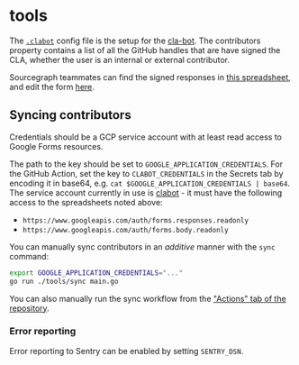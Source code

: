 # tools

The [`.clabot`](../.clabot) config file is the setup for the [cla-bot](https://colineberhardt.github.io/cla-bot/).
The contributors property contains a list of all the GitHub handles that are have signed the CLA, whether the user is an internal or external contributor.

Sourcegraph teammates can find the signed responses in [this spreadsheet](https://docs.google.com/spreadsheets/d/1_iBZh9PJi-05vTnlQ3GVeeRe8H3Wq1_FZ49aYrsHGLQ/edit#gid=1678726755), and edit the form [here](https://docs.google.com/forms/d/18Rd5caKejbk6ATTy-znjZofhKKeGS2AfxbsKoKFaXL8/edit).

## Syncing contributors

Credentials should be a GCP service account with at least read access to Google Forms resources.

The path to the key should be set to `GOOGLE_APPLICATION_CREDENTIALS`. For the GitHub Action, set the key to `CLABOT_CREDENTIALS` in the Secrets tab by encoding it in base64, e.g. `cat $GOOGLE_APPLICATION_CREDENTIALS | base64`.
The service account currently in use is [clabot](https://console.cloud.google.com/iam-admin/serviceaccounts/details/clabot@sourcegraph-ci.iam.gserviceaccount.com?project=sourcegraph-ci) - it must have the following access to the spreadsheets noted above:

- `https://www.googleapis.com/auth/forms.responses.readonly`
- `https://www.googleapis.com/auth/forms.body.readonly`

You can manually sync contributors in an *additive* manner with the `sync` command:

```sh
export GOOGLE_APPLICATION_CREDENTIALS="..."
go run ./tools/sync main.go
```

You can also manually run the sync workflow from the ["Actions" tab of the repository](https://github.com/sourcegraph/clabot-config/actions).

### Error reporting

Error reporting to Sentry can be enabled by setting `SENTRY_DSN`.
